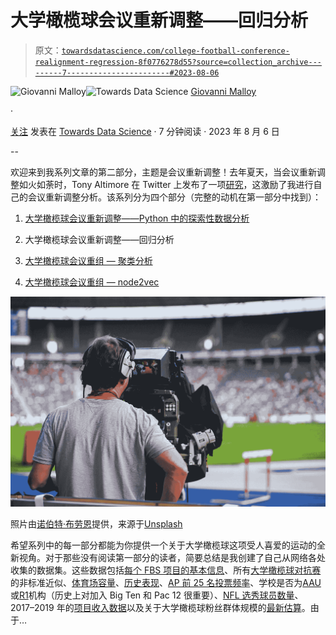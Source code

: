 # 大学橄榄球会议重新调整——回归分析

> 原文：[`towardsdatascience.com/college-football-conference-realignment-regression-8f0776278d55?source=collection_archive---------7-----------------------#2023-08-06`](https://towardsdatascience.com/college-football-conference-realignment-regression-8f0776278d55?source=collection_archive---------7-----------------------#2023-08-06)

[](https://medium.com/@gspmalloy?source=post_page-----8f0776278d55--------------------------------)![Giovanni Malloy](https://medium.com/@gspmalloy?source=post_page-----8f0776278d55--------------------------------)[](https://towardsdatascience.com/?source=post_page-----8f0776278d55--------------------------------)![Towards Data Science](https://towardsdatascience.com/?source=post_page-----8f0776278d55--------------------------------) [Giovanni Malloy](https://medium.com/@gspmalloy?source=post_page-----8f0776278d55--------------------------------)

·

[关注](https://medium.com/m/signin?actionUrl=https%3A%2F%2Fmedium.com%2F_%2Fsubscribe%2Fuser%2Fa0442a984e63&operation=register&redirect=https%3A%2F%2Ftowardsdatascience.com%2Fcollege-football-conference-realignment-regression-8f0776278d55&user=Giovanni+Malloy&userId=a0442a984e63&source=post_page-a0442a984e63----8f0776278d55---------------------post_header-----------) 发表在 [Towards Data Science](https://towardsdatascience.com/?source=post_page-----8f0776278d55--------------------------------) · 7 分钟阅读 · 2023 年 8 月 6 日 [](https://medium.com/m/signin?actionUrl=https%3A%2F%2Fmedium.com%2F_%2Fvote%2Ftowards-data-science%2F8f0776278d55&operation=register&redirect=https%3A%2F%2Ftowardsdatascience.com%2Fcollege-football-conference-realignment-regression-8f0776278d55&user=Giovanni+Malloy&userId=a0442a984e63&source=-----8f0776278d55---------------------clap_footer-----------)

--

[](https://medium.com/m/signin?actionUrl=https%3A%2F%2Fmedium.com%2F_%2Fbookmark%2Fp%2F8f0776278d55&operation=register&redirect=https%3A%2F%2Ftowardsdatascience.com%2Fcollege-football-conference-realignment-regression-8f0776278d55&source=-----8f0776278d55---------------------bookmark_footer-----------)

欢迎来到我系列文章的第二部分，主题是会议重新调整！去年夏天，当会议重新调整如火如荼时，Tony Altimore 在 Twitter 上发布了一项[研究](https://twitter.com/TJAltimore/status/1536438310809247745)，这激励了我进行自己的会议重新调整分析。该系列分为四个部分（完整的动机在第一部分中找到）：

1.  [大学橄榄球会议重新调整——Python 中的探索性数据分析](https://medium.com/towards-data-science/college-football-conference-realignment-exploratory-data-analysis-in-python-6f4a74037572)

1.  大学橄榄球会议重新调整——回归分析

1.  [大学橄榄球会议重组 — 聚类分析](https://medium.com/p/6ca16840ed3d#0733-ef9637a21b53)

1.  [大学橄榄球会议重组 — node2vec](https://medium.com/towards-data-science/college-football-conference-realignment-node2vec-ba2e931bb1c)

![](img/9ac3d6a3c19c4114817821937ef1c400.png)

照片由[诺伯特·布劳恩](https://unsplash.com/@medion4you?utm_source=medium&utm_medium=referral)提供，来源于[Unsplash](https://unsplash.com/?utm_source=medium&utm_medium=referral)

希望系列中的每一部分都能为你提供一个关于大学橄榄球这项受人喜爱的运动的全新视角。对于那些没有阅读第一部分的读者，简要总结是我创建了自己从网络各处收集的数据集。这些数据包括[每个 FBS 项目的基本信息](https://en.wikipedia.org/wiki/List_of_NCAA_Division_I_FBS_football_programs)、所有[大学橄榄球对抗赛](https://en.wikipedia.org/wiki/List_of_NCAA_college_football_rivalry_games)的非标准近似、[体育场容量](https://en.wikipedia.org/wiki/List_of_NCAA_Division_I_FBS_football_stadiums)、[历史表现](https://en.wikipedia.org/wiki/List_of_NCAA_Division_I_FBS_football_bowl_records)、[AP 前 25 名投票频率](https://collegepollarchive.com/football/index.cfm)、学校是否为[AAU](https://www.aau.edu/)或[R1](https://en.wikipedia.org/wiki/List_of_research_universities_in_the_United_States)机构（历史上对加入 Big Ten 和 Pac 12 很重要）、[NFL 选秀球员数量](https://www.ncaa.com/news/football/article/2020-04-27/college-football-teams-most-nfl-draft-picks-2000)、2017–2019 年的[项目收入数据](https://graphics.wsj.com/table/NCAA_2019)以及关于大学橄榄球粉丝群体规模的[最新估算](https://drive.google.com/file/d/1MiUOwx8X3H2bSkUOz8a1YhceyJWLLCoJ/view)。由于…
